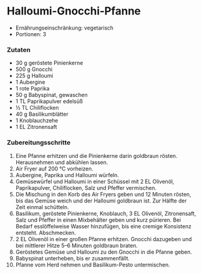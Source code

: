 # Halloumi-Gnocchi‑Pfanne

- Ernährungseinschränkung: vegetarisch
- Portionen: 3

### Zutaten

- 30 g geröstete Pinienkerne
- 500 g Gnocchi
- 225 g Halloumi
- 1 Aubergine
- 1 rote Paprika
- 50 g Babyspinat, gewaschen
- 1 TL Paprikapulver edelsüß
- ½ TL Chiliflocken
- 40 g Basilikumblätter
- 1 Knoblauchzehe
- 1 EL Zitronensaft

### Zubereitungsschritte

1. Eine Pfanne erhitzen und die Pinienkerne darin goldbraun rösten. Herausnehmen und abkühlen lassen.
2. Air Fryer auf 200 °C vorheizen.
3. Aubergine, Paprika und Halloumi würfeln.
4. Gemüsewürfel und Halloumi in einer Schüssel mit 2 EL Olivenöl, Paprikapulver, Chiliflocken, Salz und Pfeffer vermischen.
5. Die Mischung in den Korb des Air Fryers geben und 12 Minuten rösten, bis das Gemüse weich und der Halloumi goldbraun ist. Zur Hälfte der Zeit einmal schütteln.
6. Basilikum, geröstete Pinienkerne, Knoblauch, 3 EL Olivenöl, Zitronensaft, Salz und Pfeffer in einen Mixbehälter geben und kurz pürieren. Bei Bedarf esslöffelweise Wasser hinzufügen, bis eine cremige Konsistenz entsteht. Abschmecken.
7. 2 EL Olivenöl in einer großen Pfanne erhitzen. Gnocchi dazugeben und bei mittlerer Hitze 5–6 Minuten goldbraun braten.
8. Geröstetes Gemüse und Halloumi zu den Gnocchi in die Pfanne geben.
9. Babyspinat unterheben, bis er zusammenfällt.
10. Pfanne vom Herd nehmen und Basilikum-Pesto untermischen.